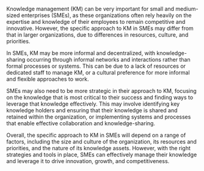 Knowledge management (KM) can be very important for small and medium-sized enterprises (SMEs), as these organizations often rely heavily on the expertise and knowledge of their employees to remain competitive and innovative. However, the specific approach to KM in SMEs may differ from that in larger organizations, due to differences in resources, culture, and priorities.

In SMEs, KM may be more informal and decentralized, with knowledge-sharing occurring through informal networks and interactions rather than formal processes or systems. This can be due to a lack of resources or dedicated staff to manage KM, or a cultural preference for more informal and flexible approaches to work.

SMEs may also need to be more strategic in their approach to KM, focusing on the knowledge that is most critical to their success and finding ways to leverage that knowledge effectively. This may involve identifying key knowledge holders and ensuring that their knowledge is shared and retained within the organization, or implementing systems and processes that enable effective collaboration and knowledge-sharing.

Overall, the specific approach to KM in SMEs will depend on a range of factors, including the size and culture of the organization, its resources and priorities, and the nature of its knowledge assets. However, with the right strategies and tools in place, SMEs can effectively manage their knowledge and leverage it to drive innovation, growth, and competitiveness.